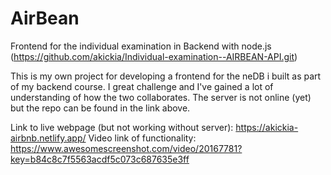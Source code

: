 # AirBean
Frontend for the individual examination in Backend with node.js (https://github.com/akickia/Individual-examination--AIRBEAN-API.git)

This is my own project for developing a frontend for the neDB i built as part of my backend course. 
I great challenge and I've gained a lot of understanding of how the two collaborates. 
The server is not online (yet) but the repo can be found in the link above. 

Link to live webpage (but not working without server): https://akickia-airbnb.netlify.app/
Video link of functionality: https://www.awesomescreenshot.com/video/20167781?key=b84c8c7f5563acdf5c073c687635e3ff
